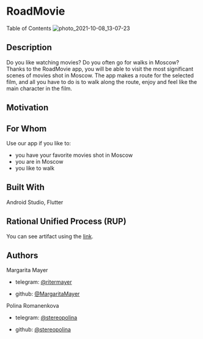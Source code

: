 # RoadMovie
Table of Contents
![photo_2021-10-08_13-07-23](https://user-images.githubusercontent.com/69847456/136538578-b8233f0e-11c7-4bdb-8b7b-246823a143eb.jpg)

## Description
Do you like watching movies? Do you often go for walks in Moscow? Thanks to the RoadMovie app, you will be able to visit the most significant scenes of movies shot in Moscow. The app makes a route for the selected film, and all you have to do is to walk along the route, enjoy and feel like the main character in the film.

## Motivation

## For Whom
Use our app if you like to:
- you have your favorite movies shot in Moscow
- you are in Moscow
- you like to walk


## Built With
Android Studio, Flutter

## Rational Unified Process (RUP)
You can see artifact using the [link](url).



## Authors
Margarita Mayer

- telegram: [@ritermayer](https://t.me/ritermayer)

- github: [@MargaritaMayer](https://github.com/MargaritaMayer)

Polina Romanenkova

- telegram: [@stereopolina](https://t.me/stereopolina)

- github: [@stereopolina](https://github.com/stereopolina)
